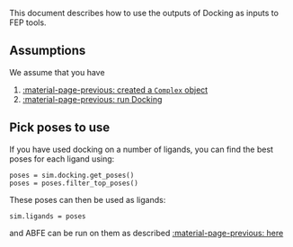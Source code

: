 This document describes how to use the outputs of Docking as inputs to FEP tools.

## Assumptions

We assume that you have 

1. [:material-page-previous: created a `Complex` object](../tutorial/getting-started.md)
2. [:material-page-previous: run Docking](../tutorial/docking.md)

## Pick poses to use

If you have used docking on a number of ligands, you can find the best poses for each ligand using:

```{.python notest}
poses = sim.docking.get_poses()
poses = poses.filter_top_poses()
```

These poses can then be used as ligands:

```{.python notest}
sim.ligands = poses
```

and ABFE can be run on them as described [:material-page-previous: here](../tutorial/abfe.md)